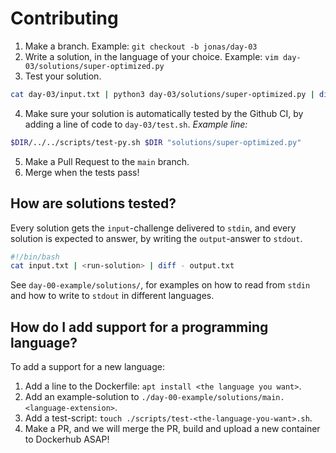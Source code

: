 # Contributing
1. Make a branch. Example: `git checkout -b jonas/day-03`
2. Write a solution, in the language of your choice. Example: `vim day-03/solutions/super-optimized.py`
3. Test your solution.

```sh
cat day-03/input.txt | python3 day-03/solutions/super-optimized.py | diff - day-03/output.txt
```

4. Make sure your solution is automatically tested by the Github CI, by adding a line of code to `day-03/test.sh`.
*Example line:*
```sh
$DIR/../../scripts/test-py.sh $DIR "solutions/super-optimized.py"
```

5. Make a Pull Request to the `main` branch.
6. Merge when the tests pass!

## How are solutions tested?

Every solution gets the `input`-challenge delivered to `stdin`, and every solution is expected to answer, by writing the `output`-answer to `stdout`.

```sh
#!/bin/bash
cat input.txt | <run-solution> | diff - output.txt
```
See `day-00-example/solutions/`, for examples on how to read from `stdin` and how to write to `stdout` in different languages.


## How do I add support for a programming language?

To add a support for a new language:
1. Add a line to the Dockerfile: `apt install <the language you want>`.
2. Add an example-solution to `./day-00-example/solutions/main.<language-extension>`.
2. Add a test-script: `touch ./scripts/test-<the-language-you-want>.sh`.
3. Make a PR, and we will merge the PR, build and upload a new container to Dockerhub ASAP!

